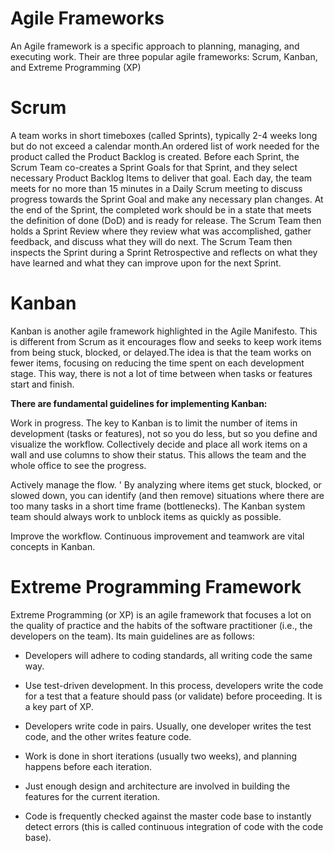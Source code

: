 # Agile Frameworks

An Agile framework is a specific approach to planning, managing, and executing work. Their are three popular agile frameworks: Scrum, Kanban, and Extreme Programming (XP)

# Scrum

A team works in short timeboxes (called Sprints), typically 2-4 weeks long but do not exceed a calendar month.An ordered list of work needed for the product called the Product Backlog is created.
Before each Sprint, the Scrum Team co-creates a Sprint Goals for that Sprint, and they select necessary Product Backlog Items to deliver that goal. Each day, the team meets for no more than 15 minutes in a Daily Scrum meeting to discuss progress towards the Sprint Goal and make any necessary plan changes.
At the end of the Sprint, the completed work should be in a state that meets the definition of done (DoD) and is ready for release.  The Scrum Team then holds a Sprint Review where they review what was accomplished, gather feedback, and discuss what they will do next.
The Scrum Team then inspects the Sprint during a Sprint Retrospective and reflects on what they have learned and what they can improve upon for the next Sprint. 


# Kanban 

Kanban is another agile framework highlighted in the Agile Manifesto. 
This is different from Scrum as it encourages flow and seeks to keep work items from being stuck, blocked, or delayed.The idea is that the team works on fewer items, focusing on reducing the time spent on each development stage. This way, there is not a lot of time between when tasks or features start and finish.

<b>There are fundamental guidelines for implementing Kanban:</b>

Work in progress. 
  The key to Kanban is to limit the number of items in development (tasks or features), not so you do less, but so you define and visualize the workflow. Collectively decide and place all work items on a wall and use columns to show their status. This allows the team and the whole office to see the progress.

Actively manage the flow. '
  By analyzing where items get stuck, blocked, or slowed down, you can identify (and then remove) situations where there are too many tasks in a short time frame (bottlenecks). The Kanban system team should always work to unblock items as quickly as possible.

Improve the workflow. 
  Continuous improvement and teamwork are vital concepts in Kanban. 
  
  # Extreme Programming Framework

Extreme Programming (or XP) is an agile framework that focuses a lot on the quality of practice and the habits of the software practitioner (i.e., the developers on the team). Its main guidelines are as follows:

- Developers will adhere to coding standards, all writing code the same way.

- Use test-driven development. In this process, developers write the code for a test that a feature should pass (or validate) before proceeding. It is a key part of XP.

- Developers write code in pairs. Usually, one developer writes the test code, and the other writes feature code.

- Work is done in short iterations (usually two weeks), and planning happens before each iteration.

- Just enough design and architecture are involved in building the features for the current iteration.

- Code is frequently checked against the master code base to instantly detect errors (this is called continuous integration of code with the code base).
 
